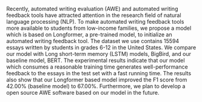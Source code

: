 Recently, automated writing evaluation (AWE) and automated writing feedback tools have attracted attention in the research field of natural language processing (NLP). To make automated writing feedback tools more available to students from low-income families, we propose a model which is based on Longformer, a pre-trained model, to initialize an automated writing feedback tool. The dataset we use contains 15594 essays written by students in grades 6-12 in the United States. We compare our model with Long short-term memory (LSTM) models, BigBird, and our baseline model, BERT. The experimental results indicate that our model which consumes a reasonable training time generates well-performance feedback to the essays in the test set with a fast running time. The results also show that our Longformer based model improved the F1 score from 42.00\% (baseline model) to 67.00\%. Furthermore, we plan to develop a open source AWE software based on our model in the future. 
